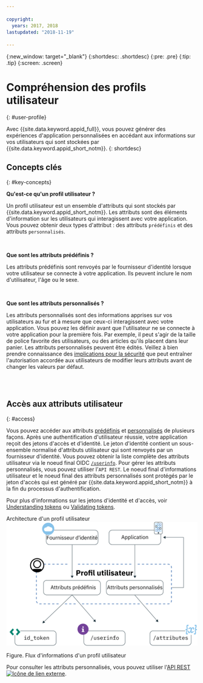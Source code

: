 ```yaml
---

copyright:
  years: 2017, 2018
lastupdated: "2018-11-19"

---
```


{:new_window: target="_blank"}
{:shortdesc: .shortdesc}
{:pre: .pre}
{:tip: .tip}
{:screen: .screen}

# Compréhension des profils utilisateur
{: #user-profile}

Avec {{site.data.keyword.appid_full}}, vous pouvez générer des expériences d'application personnalisées en accédant aux informations sur vos utilisateurs qui sont stockées par {{site.data.keyword.appid_short_notm}}.
{: shortdesc}

## Concepts clés
{: #key-concepts}

**Qu'est-ce qu'un profil utilisateur ?**

Un profil utilisateur est un ensemble d'attributs qui sont stockés par {{site.data.keyword.appid_short_notm}}. Les attributs sont des éléments d'information sur les utilisateurs qui interagissent avec votre application. Vous pouvez obtenir deux types d'attribut : des attributs `prédéfinis` et des attributs `personnalisés`.

</br>

**Que sont les attributs prédéfinis ?**

Les attributs prédéfinis sont renvoyés par le fournisseur d'identité lorsque votre utilisateur se connecte à votre application. Ils peuvent inclure le nom d'utilisateur, l'âge ou le sexe.

</br>

**Que sont les attributs personnalisés ?**

Les attributs personnalisés sont des informations apprises sur vos utilisateurs au fur et à mesure que ceux-ci interagissent avec votre application. Vous pouvez les définir avant que l'utilisateur ne se connecte à votre application pour la première fois. Par exemple, il peut s'agir de la taille de police favorite des utilisateurs, ou des articles qu'ils placent dans leur panier. Les attributs personnalisés peuvent être édités. Veillez à bien prendre connaissance des [implications pour la sécurité](custom-attributes.html) que peut entraîner l'autorisation accordée aux utilisateurs de modifier leurs attributs avant de changer les valeurs par défaut.

</br>
</br>

## Accès aux attributs utilisateur
{: #access}

Vous pouvez accéder aux attributs [prédéfinis](predefined.html) et [personnalisés](custom-attributes.html) de plusieurs façons. Après une authentification d'utilisateur réussie, votre application reçoit des jetons d'accès et d'identité. Le jeton d'identité contient un sous-ensemble normalisé d'attributs utilisateur qui sont renvoyés par un fournisseur d'identité. Vous pouvez obtenir la liste complète des attributs utilisateur via le noeud final OIDC [`/userinfo`](https://appid-oauth.ng.bluemix.net/swagger-ui/#!/Authorization_Server_V3/userInfo). Pour gérer les attributs personnalisés, vous pouvez utiliser l'`API REST`. Le noeud final d'informations utilisateur et le noeud final des attributs personnalisés sont protégés par le jeton d'accès qui est généré par {{site.data.keyword.appid_short_notm}} à la fin du processus d'authentification.

Pour plus d'informations sur les jetons d'identité et d'accès, voir [Understanding tokens](/docs/services/appid/authorization.html#tokens) ou [Validating tokens](/docs/services/appid/tokens.html).

Architecture d'un profil utilisateur ![{{site.data.keyword.appid_short_notm}}](images/user-profile1.png)

Figure. Flux d'informations d'un profil utilisateur

Pour consulter les attributs personnalisés, vous pouvez utiliser l'<a href="https://appid-profiles.ng.bluemix.net/swagger-ui/index.html#/Attributes" target="_blank">API REST<img src="../../icons/launch-glyph.svg" alt="Icône de lien externe"></a>.


</br>
</br>
